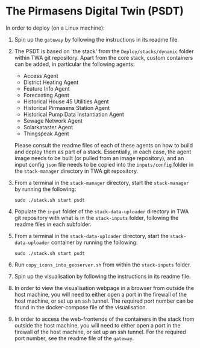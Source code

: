 # The Pirmasens Digital Twin (PSDT)

In order to deploy (on a Linux machine):

1. Spin up the `gateway` by following the instructions in its readme file.

2. The PSDT is based on 'the stack' from the `Deploy/stacks/dynamic` folder within TWA git repository. Apart from the core stack, custom containers can be added, in particular the following agents:
   - Access Agent
   - District Heating Agent
   - Feature Info Agent
   - Forecasting Agent
   - Historical House 45 Utilities Agent
   - Historical Pirmasens Station Agent
   - Historical Pump Data Instantiation Agent
   - Sewage Network Agent
   - Solarkataster Agent
   - Thingspeak Agent

   Please consult the readme files of each of these agents on how to build and deploy them as part of a stack. Essentially, in each case, the agent image needs to be built (or pulled from an image repository), and an input config `json` file needs to be copied into the `inputs/config` folder in the `stack-manager` directory in TWA git repository.

3. From a terminal in the `stack-manager` directory, start the `stack-manager` by running the following:
    ```console
    sudo ./stack.sh start psdt
    ```

4. Populate the `input` folder of the `stack-data-uploader` directory in TWA git repository with what is in the `stack-inputs` folder, following the readme files in each subfolder.

5. From a terminal in the `stack-data-uploader` directory, start the `stack-data-uploader` container by running the following:
    ```console
    sudo ./stack.sh start psdt
    ```

6. Run `copy_icons_into_geoserver.sh` from within the `stack-inputs` folder.

7. Spin up the visualisation by following the instructions in its readme file.

8. In order to view the visualisation webpage in a browser from outside the host machine, you will need to either open a port in the firewall of the host machine, or set up an ssh tunnel. The required port number can be found in the docker-compose file of the visualisation.

9. In order to access the web-frontends of the containers in the stack from outside the host machine, you will need to either open a port in the firewall of the host machine, or set up an ssh tunnel. For the required port number, see the readme file of the `gateway`.
